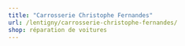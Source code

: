 ```yaml
---
title: "Carrosserie Christophe Fernandes"
url: /lentigny/carrosserie-christophe-fernandes/
shop: réparation de voitures
---
```

